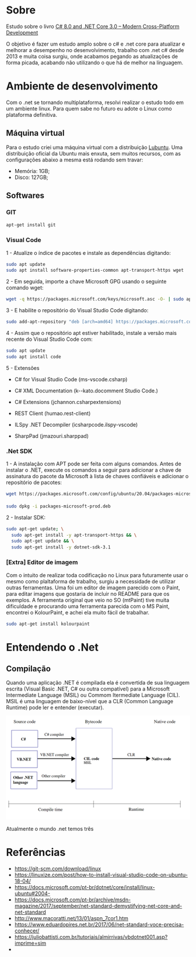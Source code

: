 # Sobre
Estudo sobre o livro [C# 8.0 and .NET Core 3.0 – Modern Cross-Platform Development](https://www.amazon.com.br/8-0-NET-Core-3-0-Cross-Platform/dp/1788478126)

O objetivo é fazer um estudo amplo sobre o c# e .net core para atualizar e melhorar a desempenho no desenvolvimento, trabalho com .net c# desde 2013 e muita coisa surgiu, onde acabamos pegando as atualizações de forma picada, acabando não utilizando o que há de melhor na línguagem.

# Ambiente de desenvolvimento
Com o .net se tornando multiplataforma, resolvi realizar o estudo todo em um ambiente linux. Para quem sabe no futuro eu adote o Linux como plataforma definitiva.

## Máquina virtual
Para o estudo criei uma máquina virtual com a distribuição [Lubuntu](https://lubuntu.net/). Uma distribuição oficial da Ubuntu mais enxuta, sem muitos recursos, com as configurações abaixo a mesma está rodando sem travar:
- Memória: 1GB;
- Disco: 127GB;

## Softwares
### GIT
```sh 
apt-get install git 
```

### Visual Code
1 - Atualize o índice de pacotes e instale as dependências digitando:
```sh 
sudo apt update
sudo apt install software-properties-common apt-transport-https wget
```

2 - Em seguida, importe a chave Microsoft GPG usando o seguinte comando wget:
```sh
wget -q https://packages.microsoft.com/keys/microsoft.asc -O- | sudo apt-key add -
```

3 - E habilite o repositório do Visual Studio Code digitando:
```sh
sudo add-apt-repository "deb [arch=amd64] https://packages.microsoft.com/repos/vscode stable main"
```

4 - Assim que o repositório apt estiver habilitado, instale a versão mais recente do Visual Studio Code com:
```sh
sudo apt update
sudo apt install code
```

5 - Extensões

- C# for Visual Studio Code
(ms-vscode.csharp)

- C# XML Documentation
(k--kato.docomment Studio Code.)

- C# Extensions
(jchannon.csharpextensions)

- REST Client
(humao.rest-client)

- ILSpy .NET Decompiler
(icsharpcode.ilspy-vscode)

- SharpPad
(jmazouri.sharppad)


### .Net SDK
1 - A instalação com APT pode ser feita com alguns comandos. Antes de instalar o .NET, execute os comandos a seguir para adicionar a chave de assinatura do pacote da Microsoft à lista de chaves confiáveis e adicionar o repositório de pacotes:
```sh
wget https://packages.microsoft.com/config/ubuntu/20.04/packages-microsoft-prod.deb -O packages-microsoft-prod.debsudo apt install code

sudo dpkg -i packages-microsoft-prod.deb
```

2 - Instalar SDK:
```sh
sudo apt-get update; \
  sudo apt-get install -y apt-transport-https && \
  sudo apt-get update && \
  sudo apt-get install -y dotnet-sdk-3.1
```

### [Extra] Editor de imagem 
Com o intuito de realizar toda codificação no Linux para futuramente usar o mesmo como plaltaforma de trabalho, surgiu a necessidade de utilizar outras ferramentas. Uma foi um editor de imagem parecido com o Paint, para editar imagens que gostaria de incluir no README para que os exemplos. A ferramenta original que veio no SO (mtPaint) tive muita dificuldade e procurando uma ferramenta parecida com o MS Paint, encontrei o KolourPaint, e achei ela muito fácil de trabalhar.
```sh
sudo apt-get install kolourpaint 
```


# Entendendo o .Net
## Compilação
Quando uma aplicação .NET é compilada ela é convertida de sua linguagem escrita (Visual Basic .NET, C# ou outra compatível) para a Microsoft Intermediate Language (MSIL) ou Commom Itermediate Language (CIL). MSIL é uma linguagem de baixo-nível que a CLR (Common Language Runtime) pode ler e entender (executar).

![.Net Compilação](dotnet-compilacao.png)

Atualmente o mundo .net temos três 

# Referências
- https://git-scm.com/download/linux
- https://linuxize.com/post/how-to-install-visual-studio-code-on-ubuntu-18-04/
- https://docs.microsoft.com/pt-br/dotnet/core/install/linux-ubuntu#2004-
- https://docs.microsoft.com/pt-br/archive/msdn-magazine/2017/september/net-standard-demystifying-net-core-and-net-standard
- http://www.macoratti.net/13/01/aspn_7cor1.htm
- https://www.eduardopires.net.br/2017/06/net-standard-voce-precisa-conhecer/
- https://juliobattisti.com.br/tutoriais/almirrivas/vbdotnet001.asp?imprime=sim
- 
